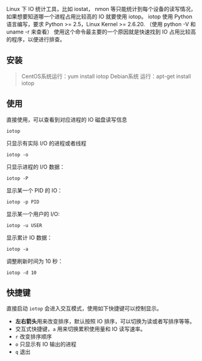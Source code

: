 Linux 下 IO 统计工具，比如 iostat， nmon 等只能统计到每个设备的读写情况，如果想要知道哪一个进程占用比较高的 IO 就要使用 iotop。 iotop 使用 Python 语言编写，要求 Python >= 2.5，Linux Kernel >= 2.6.20. （使用 python -V 和 uname -r 来查看）
使用这个命令最主要的一个原因就是快速找到 IO 占用比较高的程序，以便进行排查。

## 安装

> CentOS系统运行：yum install iotop
> Debian系统 运行：apt-get install iotop

## 使用

直接使用，可以查看到对应进程的 IO 磁盘读写信息

```
iotop
```

只显示有实际 I/O 的进程或者线程

```
iotop -o
```

只显示进程的 I/O 数据：

```
iotop -P
```

显示某一个 PID 的 IO：

```
iotop -p PID
```

显示某一个用户的 I/O:

```
iotop -u USER
```

显示累计 IO 数据：

```
iotop -a
```

调整刷新时间为 10 秒：

```
iotop -d 10
```

## 快捷键

直接启动 `iotop` 会进入交互模式，使用如下快捷键可以控制显示。

- **左右箭头**用来改变排序，默认按照 IO 排序，可以切换为读或者写排序等等。
- 交互式快捷键，`a` 用来切换累积使用量和 IO 读写速率。
- `r` 改变排序顺序
- `o` 只显示有 IO 输出的进程
- `q` 退出